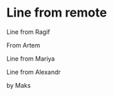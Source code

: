 # Line from remote

Line from Ragif

From Artem


Line from Mariya


Line from Alexandr 


by Maks


